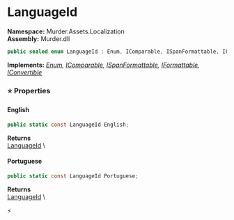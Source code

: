 # LanguageId

**Namespace:** Murder.Assets.Localization \
**Assembly:** Murder.dll

```csharp
public sealed enum LanguageId : Enum, IComparable, ISpanFormattable, IFormattable, IConvertible
```

**Implements:** _[Enum](https://learn.microsoft.com/en-us/dotnet/api/System.Enum?view=net-7.0), [IComparable](https://learn.microsoft.com/en-us/dotnet/api/System.IComparable?view=net-7.0), [ISpanFormattable](https://learn.microsoft.com/en-us/dotnet/api/System.ISpanFormattable?view=net-7.0), [IFormattable](https://learn.microsoft.com/en-us/dotnet/api/System.IFormattable?view=net-7.0), [IConvertible](https://learn.microsoft.com/en-us/dotnet/api/System.IConvertible?view=net-7.0)_

### ⭐ Properties
#### English
```csharp
public static const LanguageId English;
```

**Returns** \
[LanguageId](../../../Murder/Assets/Localization/LanguageId.html) \
#### Portuguese
```csharp
public static const LanguageId Portuguese;
```

**Returns** \
[LanguageId](../../../Murder/Assets/Localization/LanguageId.html) \


⚡